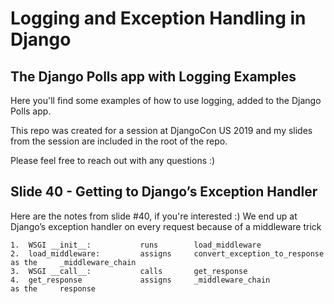 # Logging and Exception Handling in Django
## The Django Polls app with Logging Examples

Here you'll find some examples of how to use logging, added to the Django Polls app.

This repo was created for a session at DjangoCon US 2019 and my slides from the session are included in the root of the repo.

Please feel free to reach out with any questions :)

## Slide 40 - Getting to Django’s Exception Handler
Here are the notes from slide #40, if you're interested :)
We end up at Django’s exception handler on every request because of a middleware trick

```
1.  WSGI __init__:           runs        load_middleware
2.  load_middleware:         assigns     convert_exception_to_response      as the     _middleware_chain
3.  WSGI __call__:           calls       get_response
4.  get_response             assigns     _middleware_chain                  as the     response
```
